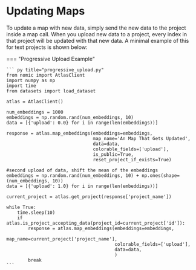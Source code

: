 # Updating Maps
To update a map with new data, simply send the new data to the project inside a map call.
When you upload new data to a project, every index in that project will be updated with that new data.
A minimal example of this for text projects is shown below:

=== "Progressive Upload Example"

    ``` py title="progressive_upload.py"
    from nomic import AtlasClient
    import numpy as np
    import time
    from datasets import load_dataset
    
    atlas = AtlasClient()
    
    num_embeddings = 1000
    embeddings = np.random.rand(num_embeddings, 10)
    data = [{'upload': 0.0} for i in range(len(embeddings))]
    
    response = atlas.map_embeddings(embeddings=embeddings,
                                    map_name='An Map That Gets Updated',
                                    data=data,
                                    colorable_fields=['upload'],
                                    is_public=True,
                                    reset_project_if_exists=True)
    
    #second upload of data, shift the mean of the embeddings
    embeddings = np.random.rand(num_embeddings, 10) + np.ones(shape=(num_embeddings, 10))
    data = [{'upload': 1.0} for i in range(len(embeddings))]
    
    current_project = atlas.get_project(response['project_name'])
    
    while True:
        time.sleep(10)
        if atlas.is_project_accepting_data(project_id=current_project['id']):
            response = atlas.map_embeddings(embeddings=embeddings,
                                            map_name=current_project['project_name'],
                                            colorable_fields=['upload'],
                                            data=data,
                                            )
            break
    ```